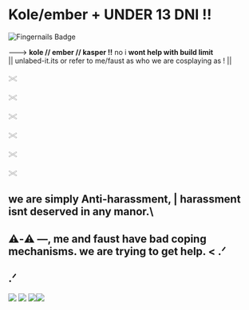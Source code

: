 # Kole/ember +   ****UNDER 13 DNI !!****
![Fingernails Badge](https://visitor-badge.laobi.icu/badge?page_id=sparklepuppie_sparklepuppie&title=Fingernails&color=white)

---> **kole // ember // kasper !!** no i **wont help with build limit**  
|| unlabed-it.its or refer to me/faust as who we are cosplaying as ! ||

𓏵

𓏵  

𓏵

𓏵

𓏵

𓏵

##   we are simply Anti-harassment, | harassment isnt deserved in any manor.\

 ## ⚠︎-⚠︎ —, me and faust have bad coping mechanisms. we are trying to get help. <  .ᐟ
 ##  .ᐟ
 

 <img src="https://raining-starss.neocities.org/doot%20(3).png"/>  <img src="https://raining-starss.neocities.org/garfpenis%20(4).png"/> <img src="https://raining-starss.neocities.org/23523534%20(4).png"/><img src="https://raining-starss.neocities.org/plugplug%20(1).gif"/>
